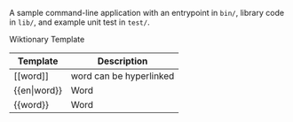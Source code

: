 A sample command-line application with an entrypoint in `bin/`, library code
in `lib/`, and example unit test in `test/`.

Wiktionary Template

| Template     | Description             |
| ------------ | ----------------------- |
| [[word]]     | word can be hyperlinked |
| {{en\|word}} | Word                    |
| {{word}}     | Word                    |
